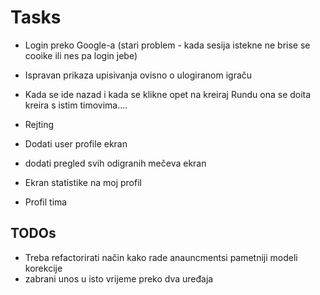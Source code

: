 # Tasks
- Login preko Google-a (stari problem - kada sesija istekne ne brise se cooike ili nes pa login jebe)
- Ispravan prikaza upisivanja ovisno o ulogiranom igraču
- Kada se ide nazad i kada se klikne opet na kreiraj Rundu ona se doita kreira s istim timovima....
- Rejting

- Dodati user profile ekran
- dodati pregled svih odigranih mečeva ekran
- Ekran statistike na moj profil
- Profil tima

## TODOs
- Treba refactorirati način kako rade anauncmentsi pametniji modeli korekcije
- zabrani unos u isto vrijeme preko dva uređaja


